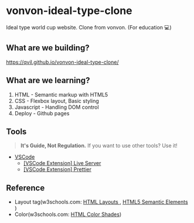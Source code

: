 # vonvon-ideal-type-clone

Ideal type world cup website. Clone from vonvon. (For education 💻)

## What are we building?

https://qvil.github.io/vonvon-ideal-type-clone/

<!-- ![demo.gif](/images/demo.gif) -->

## What are we learning?

1. HTML - Semantic markup with HTML5
1. CSS - Flexbox layout, Basic styling
1. Javascript - Handling DOM control
1. Deploy - Github pages

## Tools

> **It's Guide, Not Regulation.** If you want to use other tools? Use it!

- [VSCode](https://code.visualstudio.com/download)
  - [[VSCode Extension] Live Server](https://marketplace.visualstudio.com/items?itemName=ritwickdey.LiveServer)
  - [[VSCode Extension] Prettier](https://marketplace.visualstudio.com/items?itemName=esbenp.prettier-vscode)

## Reference

- Layout tag(w3schools.com: [HTML Layouts
  ](https://www.w3schools.com/html/html_layout.asp), [HTML5 Semantic Elements
  ](https://www.w3schools.com/html/html5_semantic_elements.asp))
- Color(w3schools.com: [HTML Color Shades](https://www.w3schools.com/colors/colors_shades.asp))
